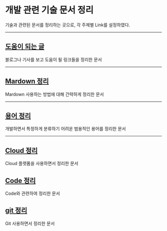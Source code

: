 
개발 관련 기술 문서 정리
===============================================================

 기술과 관련된 문서를 정리하는 곳으로, 각 주제별 Link를 설정하였다.

---------------------------------------------------------------
## [도움이 되는 글](./documentation/readme.md)
블로그나 기사를 보고 도움이 될 링크들을 정리한 문서

---------------------------------------------------------------
## [Mardown 정리](./markdown/readme.md)
Mardown 사용하는 방법에 대해 간략하게 정리한 문서

---------------------------------------------------------------
## [용어 정리](./용어정리/readme.md)
개발하면서 특정하게 분류하기 어려운 범용적인 용어를 정리한 문서

---------------------------------------------------------------
## [Cloud 정리](./cloud/readme.md)
Cloud 플랫폼을 사용하면서 정리한 문서

## [Code 정리](./code/readme.md)
Code와 관련하여 정리한 문서

## [git 정리](./git/readme.md)
Git 사용하면서 정리한 문서